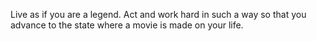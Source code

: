Live as if you are a legend. Act and work hard in such a way so that you advance to the state where a movie is made on your life. 
